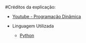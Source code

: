 #Créditos da explicação: 
- [Youtube - Programação Dinâmica](https://www.youtube.com/watch?v=a0p8aUx6dTM)

- Linguagem Utilizada
    - [Python](https://www.python.org/)